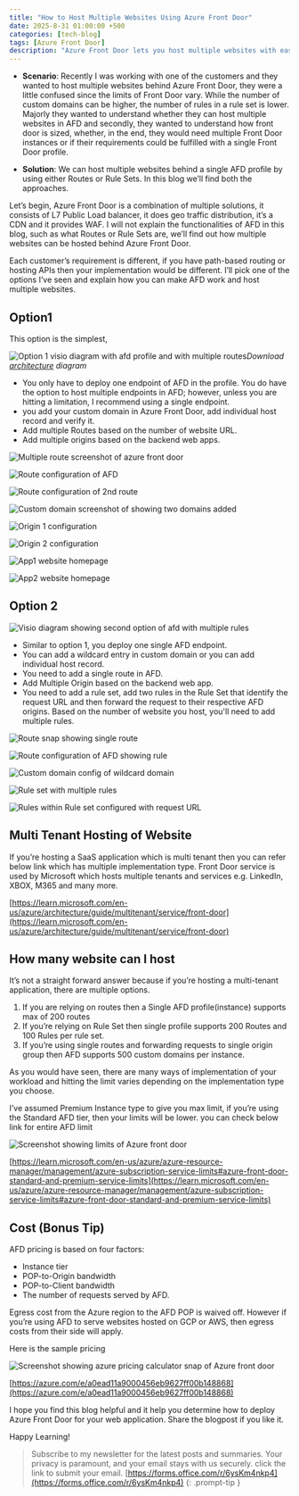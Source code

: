 ```yaml
---
title: "How to Host Multiple Websites Using Azure Front Door"
date: 2025-8-31 01:00:00 +500
categories: [tech-blog]
tags: [Azure Front Door]
description: "Azure Front Door lets you host multiple websites with ease. Discover how you can deploy routes, rule set, rules to host multiple website behind AFD efficiently"
---
```


* **Scenario**: Recently I was working with one of the customers and they wanted to host multiple websites behind Azure Front Door, they were a little confused since the limits of Front Door vary. While the number of custom domains can be higher, the number of rules in a rule set is lower. Majorly they wanted to understand whether they can host multiple websites in AFD and secondly, they wanted to understand how front door is sized, whether, in the end, they would need multiple Front Door instances or if their requirements could be fulfilled with a single Front Door profile.

* **Solution**: We can host multiple websites behind a single AFD profile by using either Routes or Rule Sets. In this blog we’ll find both the approaches.

Let’s begin, Azure Front Door is a combination of multiple solutions, it consists of L7 Public Load balancer, it does geo traffic distribution, it’s a CDN and it provides WAF. I will not explain the functionalities of AFD in this blog, such as what Routes or Rule Sets are, we’ll find out how multiple websites can be hosted behind Azure Front Door.

Each customer’s requirement is different, if you have path-based routing or hosting APIs then your implementation would be different. I’ll pick one of the options I’ve seen and explain how you can make AFD work and host multiple websites.

## Option1
This option is the simplest,

![Option 1 visio diagram with afd profile and with multiple routes](https://raw.githubusercontent.com/qureshiaquib/qureshiaquib.github.io/main/assets/31082025/option1-with-afd-route.jpg)_Download [architecture](https://github.com/qureshiaquib/qureshiaquib.github.io/raw/main/assets/31082025/afd-options-route-ruleset.vsdx) diagram_

* You only have to deploy one endpoint of AFD in the profile. You do have the option to host multiple endpoints in AFD; however, unless you are hitting a limitation, I recommend using a single endpoint.
* you add your custom domain in Azure Front Door, add individual host record and verify it.
* Add multiple Routes based on the number of website URL.
* Add multiple origins based on the backend web apps.

![Multiple route screenshot of azure front door](https://raw.githubusercontent.com/qureshiaquib/qureshiaquib.github.io/main/assets/31082025/afd-route-screenshot.jpg)

![Route configuration of AFD](https://raw.githubusercontent.com/qureshiaquib/qureshiaquib.github.io/main/assets/31082025/afd-route-snap.jpg)

![Route configuration of 2nd route](https://raw.githubusercontent.com/qureshiaquib/qureshiaquib.github.io/main/assets/31082025/2nd-route-example.jpg)

![Custom domain screenshot of showing two domains added](https://raw.githubusercontent.com/qureshiaquib/qureshiaquib.github.io/main/assets/31082025/custom-domain-two-domain.jpg)

![Origin 1 configuration](https://raw.githubusercontent.com/qureshiaquib/qureshiaquib.github.io/main/assets/31082025/origin1-details.jpg)

![Origin 2 configuration](https://raw.githubusercontent.com/qureshiaquib/qureshiaquib.github.io/main/assets/31082025/origin2-details.jpg)

![App1 website homepage](https://raw.githubusercontent.com/qureshiaquib/qureshiaquib.github.io/main/assets/31082025/app1-website.jpg)

![App2 website homepage](https://raw.githubusercontent.com/qureshiaquib/qureshiaquib.github.io/main/assets/31082025/app2-website.jpg)

## Option 2

![Visio diagram showing second option of afd with multiple rules](https://raw.githubusercontent.com/qureshiaquib/qureshiaquib.github.io/main/assets/31082025/option2-with-rule-set.jpg)

* Similar to option 1, you deploy one single AFD endpoint.
* You can add a wildcard entry in custom domain or you can add individual host record.
* You need to add a single route in AFD.
* Add Multiple Origin based on the backend web app.
* You need to add a rule set, add two rules in the Rule Set that identify the request URL and then forward the request to their respective AFD origins. Based on the number of website you host, you'll need to add multiple rules.

![Route snap showing single route](https://raw.githubusercontent.com/qureshiaquib/qureshiaquib.github.io/main/assets/31082025/route-snap.jpg)

![Route configuration of AFD showing rule](https://raw.githubusercontent.com/qureshiaquib/qureshiaquib.github.io/main/assets/31082025/adding-rule-to-route.jpg)

![Custom domain config of wildcard domain](https://raw.githubusercontent.com/qureshiaquib/qureshiaquib.github.io/main/assets/31082025/adding-wildcard-domain.jpg)

![Rule set with multiple rules](https://raw.githubusercontent.com/qureshiaquib/qureshiaquib.github.io/main/assets/31082025/afd-rule-set-with-rule.jpg)

![Rules within Rule set configured with request URL](https://raw.githubusercontent.com/qureshiaquib/qureshiaquib.github.io/main/assets/31082025/rule-with-request-url.jpg)

## Multi Tenant Hosting of Website

If you’re hosting a SaaS application which is multi tenant then you can refer below link which has multiple implementation type. Front Door service is used by Microsoft which hosts multiple tenants and services e.g. LinkedIn, XBOX, M365 and many more.

[https://learn.microsoft.com/en-us/azure/architecture/guide/multitenant/service/front-door](https://learn.microsoft.com/en-us/azure/architecture/guide/multitenant/service/front-door)

## How many website can I host

It’s not a straight forward answer because if you’re hosting a multi-tenant application, there are multiple options.

1. If you are relying on routes then a Single AFD profile(instance) supports max of 200 routes
2. If you’re relying on Rule Set then single profile supports 200 Routes and 100 Rules per rule set.
3. If you’re using single routes and forwarding requests to single origin group then AFD supports 500 custom domains per instance.

As you would have seen, there are many ways of implementation of your workload and hitting the limit varies depending on the implementation type you choose.

I’ve assumed Premium Instance type to give you max limit, if you’re using the Standard AFD tier, then your limits will be lower.
you can check below link for entire AFD limit

![Screenshot showing limits of Azure front door](https://raw.githubusercontent.com/qureshiaquib/qureshiaquib.github.io/main/assets/31082025/frontdoor-limits.jpg)

[https://learn.microsoft.com/en-us/azure/azure-resource-manager/management/azure-subscription-service-limits#azure-front-door-standard-and-premium-service-limits](https://learn.microsoft.com/en-us/azure/azure-resource-manager/management/azure-subscription-service-limits#azure-front-door-standard-and-premium-service-limits)

## Cost (Bonus Tip)
AFD pricing is based on four factors:
* Instance tier
* POP-to-Origin bandwidth
* POP-to-Client bandwidth
* The number of requests served by AFD.

Egress cost from the Azure region to the AFD POP is waived off. However if you’re using AFD to serve websites hosted on GCP or AWS, then egress costs from their side will apply.

Here is the sample pricing

![Screenshot showing azure pricing calculator snap of Azure front door](https://raw.githubusercontent.com/qureshiaquib/qureshiaquib.github.io/main/assets/31082025/azure-pricing-calc-snap-afd.jpg)

[https://azure.com/e/a0ead11a9000456eb9627ff00b148868](https://azure.com/e/a0ead11a9000456eb9627ff00b148868)

I hope you find this blog helpful and it help you determine how to deploy Azure Front Door for your web application.
Share the blogpost if you like it.

Happy Learning!

>Subscribe to my newsletter for the latest posts and summaries. Your privacy is paramount, and your email stays with us securely.
click the link to submit your email.
[https://forms.office.com/r/6ysKm4nkp4](https://forms.office.com/r/6ysKm4nkp4)
{: .prompt-tip }